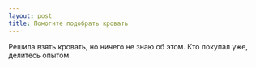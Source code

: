 ```yaml
---
layout: post 
title: Помогите подобрать кровать 
--- 
```

Решила взять кровать, но ничего не знаю об этом. Кто покупал уже, делитесь опытом.